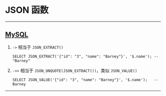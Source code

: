 # JSON 函数

---
## [MySQL](https://dev.mysql.com/doc/refman/8.2/en/json-function-reference.html)
1. `->` 相当于 `JSON_EXTRACT()`
    ```mysql
    SELECT JSON_EXTRACT('{"id": "3", "name": "Barney"}', '$.name'); -- "Barney"
    ```
2. `->>` 相当于 `JSON_UNQUOTE(JSON_EXTRACT())`，类似 `JSON_VALUE()`
    ```mysql
    SELECT JSON_VALUE('{"id": "3", "name": "Barney"}', '$.name');   -- Barney
    ```
---